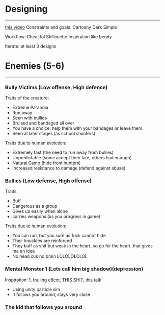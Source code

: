 # Designing
---
[this video](https://www.youtube.com/watch?v=URJ6KxTlhhA&ab_channel=JonasTyroller)
Constraints and goals:
Cartoony
Dark
Simple

Workflow:
Cheat lol
Shillouette
Inspiration like bendy.

Iterate:
at least 3 designs

# Enemies (5-6)
---
### Bully Victims (Low offense, High defense)
Traits of the creature:
- Extreme Paranoia
- Run away
- Seen with bullies
- Bruised and bandaged all over
- You have a choice: help them with your bandages or leave them
- Seen at later stages (as school shooters)

Traits due to human evolution:
- Extremely fast (the need to run away from bullies)
- Unpredictable (some accept their fate, others had enough)
- Natural Camo (hide from hunters)
- Increased resistance to damage (defend against abuse)

### Bullies (Low defense, High offense)
Traits:
- Buff
- Dangerous as a group
- Gives up easily when alone
- carries weapons (as you progress in game)

Traits due to human evolution:
- You can run, but you sure as fuck cannot hide
- Their knuckles are reinforced
- They buff as shit but weak in the heart, so go for the heart, that gives me an idea
- No head cus no brain LOLOLOLOLOL


### Mental Monster 1 (Lets call him big shadow)(depression)
Inspiration: [1](https://i.imgur.com/lCBWrUJ.png), [trailing effect](https://www.youtube.com/watch?v=c8hijUge7IY&ab_channel=GabrielAguiarProd.), [THIS SHIT](https://mferrar0.medium.com/toon-shader-d302213ad5cb), [this talk](https://www.youtube.com/watch?v=4XxfiwNqU4I&ab_channel=Unity)
- Using unity particle sim
- It follows you around, stays very close


### The kid that follows you around